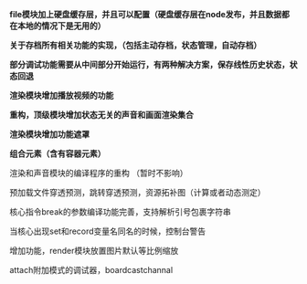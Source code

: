 **file模块加上硬盘缓存层，并且可以配置（硬盘缓存层在node发布，并且数据都在本地的情况下是无用的）**

**关于存档所有相关功能的实现，（包括主动存档，状态管理，自动存档）**

**部分调试功能需要从中间部分开始运行，有两种解决方案，保存线性历史状态，状态回退**

**渲染模块增加播放视频的功能**

**重构，顶级模块增加状态无关的声音和画面渲染集合**

**渲染模块增加功能遮罩**

**组合元素（含有容器元素）**

渲染和声音模块的编译程序的重构 （暂时不影响）

预加载文件穿透预测，跳转穿透预测，资源拓补图（计算或者动态测定）

核心指令break的参数编译功能完善，支持解析引号包裹字符串

当核心出现set和record变量名同名的时候，控制台警告

增加功能，render模块放置图片默认等比例缩放

attach附加模式的调试器，boardcastchannal